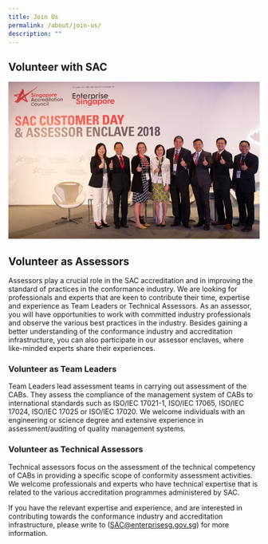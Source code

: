 ```yaml
---
title: Join Us
permalink: /about/join-us/
description: ""
---
```

## Volunteer with SAC
![Career with SAC](/images/about/career-with-sac.jpg)


<!-- COMMENT: the '{:target="_blank"}' at the end of the Markdown webpage URL syntax is used to open the URL in a new window tab -->
<!-- COMMENT: Markdown email addresses are enclosed using '<>' -->


## Volunteer as Assessors

Assessors play a crucial role in the SAC accreditation and in improving the standard of practices in the conformance industry. We are looking for professionals and experts that are keen to contribute their time, expertise and experience as Team Leaders or Technical Assessors. As an assessor, you will have opportunities to work with committed industry professionals and observe the various best practices in the industry. Besides gaining a better understanding of the conformance industry and accreditation infrastructure, you can also participate in our assessor enclaves, where like-minded experts share their experiences.

### Volunteer as Team Leaders
Team Leaders lead assessment teams in carrying out assessment of the CABs. They assess the compliance of the management system of CABs to international standards such as ISO/IEC 17021-1, ISO/IEC 17065, ISO/IEC 17024, ISO/IEC 17025 or ISO/IEC 17020. We welcome individuals with an engineering or science degree and extensive experience in assessment/auditing of quality management systems.

### Volunteer as Technical Assessors
Technical assessors focus on the assessment of the technical competency of CABs in providing a specific scope of conformity assessment activities. We welcome professionals and experts who have technical expertise that is related to the various accreditation programmes administered by SAC. 

If you have the relevant expertise and experience, and are interested in contributing towards the conformance industry and accreditation infrastructure, please write to ([SAC@enterprisesg.gov.sg](SAC@enterprisesg.gov.sg)) for more information.